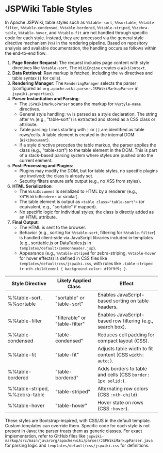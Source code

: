 # JSPWiki Table Styles

In Apache JSPWiki, table styles such as `%%table-sort`, `%%sortable`, `%%table-filter`, `%%table-condensed`, `%%table-bordered`, `%%table-striped`, `%%zebra-table`, `%%table-hover`, and `%%table-fit` are not handled through specific code for each style. Instead, they are processed via the general style directive mechanism (`%%`) in the rendering pipeline. Based on repository analysis and available documentation, the handling occurs as follows within the end-to-end flow:

1. **Page Render Request**: The request includes page content with style directives like `%%table-sort`. The `WikiEngine` creates a `WikiContext`.
2. **Data Retrieval**: Raw markup is fetched, including the `%%` directives and table syntax (`|` for cells).
3. **Rendering Manager**: The `RenderingManager` selects the parser (configured as `org.apache.wiki.parser.JSPWikiMarkupParser` in `jspwiki.properties`).
4. **Parser Instantiation and Parsing**: 
   - The `JSPWikiMarkupParser` scans the markup for `%%style-name` directives.
   - General style handling: `%%` is parsed as a style declaration. The string after `%%` (e.g., "table-sort") is extracted and stored as a CSS class or attribute.
   - Table parsing: Lines starting with `|` or `||` are identified as table rows/cells. A table element is created in the internal DOM (`WikiDocument`).
   - If a style directive precedes the table markup, the parser applies the class (e.g., "table-sort") to the table element in the DOM. This is part of a stack-based parsing system where styles are pushed onto the current element.
5. **Post-Processing and Plugins**: 
   - Plugins may modify the DOM, but for table styles, no specific plugins are involved; the class is already set.
   - Security filters ensure safe output (e.g., no XSS from styles).
6. **HTML Serialization**: 
   - The `WikiDocument` is serialized to HTML by a renderer (e.g., `XHTMLWikiRenderer` or similar).
   - The table element is output as `<table class="table-sort">` (or equivalent, e.g., "sortable" if mapped).
   - No specific logic for individual styles; the class is directly added as an HTML attribute.
7. **Final Output**: 
   - The HTML is sent to the browser.
   - Behavior (e.g., sorting for `%%table-sort`, filtering for `%%table-filter`) is handled client-side via JavaScript libraries included in templates (e.g., sorttable.js or DataTables.js in `templates/default/commonheader.jsp`).
   - Appearance (e.g., `%%table-striped` for zebra-striping, `%%table-hover` for hover effects) is defined in CSS files like `templates/default/css/jspwiki.css`, with rules like `.table-striped tr:nth-child(even) { background-color: #f9f9f9; }`.

| Style Directive | Likely Applied Class | Effect |
| --- | --- | --- |
| %%table-sort, %%sortable | "sortable" or "table-sort" | Enables JavaScript-based sorting on table headers. |
| %%table-filter | "filterable" or "table-filter" | Enables JavaScript-based row filtering (e.g., search box). |
| %%table-condensed | "table-condensed" | Reduces cell padding for compact layout (CSS). |
| %%table-fit | "table-fit" | Adjusts table width to fit content (CSS `width: auto;`). |
| %%table-bordered | "table-bordered" | Adds borders to table and cells (CSS `border: 1px solid;`). |
| %%table-striped, %%zebra-table | "table-striped" | Alternating row colors (CSS `:nth-child`). |
| %%table-hover | "table-hover" | Hover state on rows (CSS `:hover`). |

These styles are Bootstrap-inspired, with CSS/JS in the default template. Custom templates can override them. Specific code for each style is not present in Java; the parser treats them as generic classes. For exact implementation, refer to GitHub files like `jspwiki-markup/src/main/java/org/apache/wiki/parser/JSPWikiMarkupParser.java` for parsing logic and `templates/default/css/jspwiki.css` for definitions.
